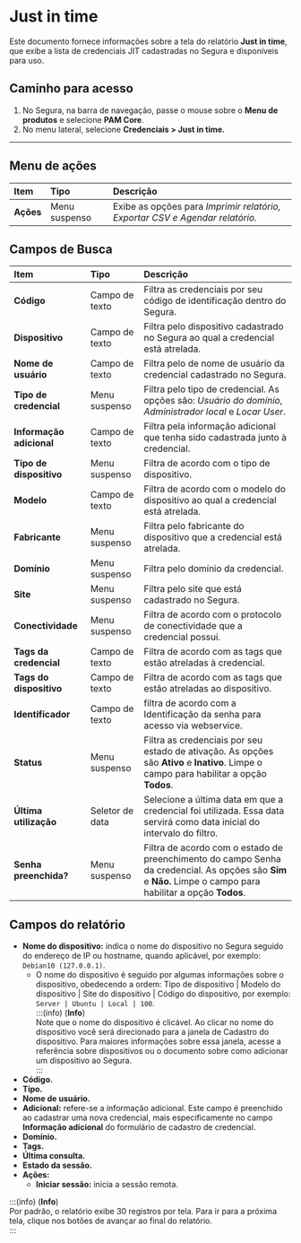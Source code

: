 # Just in time

Este documento fornece informações sobre a tela do relatório **Just in time**, que exibe a lista de credenciais JIT cadastradas no Segura e disponíveis para uso.

## Caminho para acesso
1. No Segura, na barra de navegação, passe o mouse sobre o **Menu de produtos** e selecione **PAM Core**.  
2. No menu lateral, selecione **Credenciais > Just in time.**

---
## Menu de ações
| **Item**  | **Tipo** | **Descrição** |
| :---- | :---- | :---- |
| **Ações** | Menu suspenso | Exibe as opções para *Imprimir relatório, Exportar CSV e Agendar relatório.* |

## Campos de Busca
| **Item** | **Tipo** | **Descrição** |
| :---- | :---- | :---- |
| **Código** | Campo de texto | Filtra as credenciais por seu código de identificação dentro do Segura. |
| **Dispositivo** | Campo de texto | Filtra pelo dispositivo cadastrado no Segura ao qual a credencial está atrelada. |
| **Nome de usuário** | Campo de texto | Filtra pelo de nome de usuário da credencial cadastrado no Segura. |
| **Tipo de credencial** | Menu suspenso | Filtra pelo tipo de credencial. As opções são: *Usuário do domínio*, *Administrador local* e *Locar User*. |
| **Informação adicional** | Campo de texto | Filtra pela informação adicional que tenha sido cadastrada junto à credencial. |
| **Tipo de dispositivo** | Menu suspenso | Filtra de acordo com o tipo de dispositivo. |
| **Modelo** | Campo de texto | Filtra de acordo com o modelo do dispositivo ao qual a credencial está atrelada. |
| **Fabricante** | Menu suspenso | Filtra pelo fabricante do dispositivo que a credencial está atrelada. |
| **Domínio** | Menu suspenso | Filtra pelo domínio da credencial. |
| **Site** | Menu suspenso | Filtra pelo site que está cadastrado no Segura. |
| **Conectividade** | Menu suspenso | Filtra de acordo com o protocolo de conectividade que a credencial possui. |
| **Tags da credencial** | Campo de texto | Filtra de acordo com as tags que estão atreladas à credencial. |
| **Tags do dispositivo** | Campo de texto | Filtra de acordo com as tags que estão atreladas ao dispositivo. |
| **Identificador** | Campo de texto | filtra de acordo com a Identificação da senha para acesso via webservice. |
| **Status** | Menu suspenso | Filtra as credenciais por seu estado de ativação. As opções são **Ativo** e **Inativo**. Limpe o campo para habilitar a opção **Todos**. |
| **Última utilização** | Seletor de data | Selecione a última data em que a credencial foi utilizada. Essa data servirá como data inicial do intervalo do filtro. |
| **Senha preenchida?** | Menu suspenso | Filtra de acordo com o estado de preenchimento do campo Senha da credencial. As opções são **Sim** e **Não.** Limpe o campo para habilitar a opção **Todos**. |

## Campos do relatório
* **Nome do dispositivo:** indica o nome do dispositivo no Segura seguido do endereço de IP ou hostname, quando aplicável, por exemplo: `Debian10 (127.0.0.1)`.  
  * O nome do dispositivo é seguido por algumas informações sobre o dispositivo, obedecendo a ordem: Tipo de dispositivo | Modelo do dispositivo | Site do dispositivo | Código do dispositivo, por exemplo: `Server | Ubuntu | Local | 100`.  
    :::(info) (**Info**)  
    Note que o nome do dispositivo é clicável. Ao clicar no nome do dispositivo você será direcionado para a janela de Cadastro do dispositivo. Para maiores informações sobre essa janela, acesse a referência sobre dispositivos ou o documento sobre como adicionar um dispositivo ao Segura.  
    :::  
* **Código.**  
* **Tipo.**  
* **Nome de usuário.**  
* **Adicional:** refere-se a informação adicional. Este campo é preenchido ao cadastrar uma nova credencial, mais especificamente no campo **Informação adicional** do formulário de cadastro de credencial.  
* **Domínio.**  
* **Tags.**  
* **Última consulta.**  
* **Estado da sessão.**  
* **Ações:**  
  * **Iniciar sessão:** inicia a sessão remota.

:::(info) (**Info**)  
Por padrão, o relatório exibe 30 registros por tela. Para ir para a próxima tela, clique nos botões de avançar ao final do relatório.  
:::  

